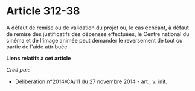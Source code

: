 # Article 312-38

A défaut de remise ou de validation du projet ou, le cas échéant, à défaut de remise des justificatifs des dépenses
effectuées, le Centre national du cinéma et de l'image animée peut demander le reversement de tout ou partie de l'aide
attribuée.

**Liens relatifs à cet article**

_Créé par_:

  - Délibération n°2014/CA/11 du 27 novembre 2014 - art., v. init.
